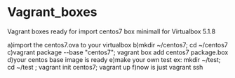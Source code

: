 # Vagrant_boxes
Vagrant boxes ready for import
centos7 box minimall for Virtualbox 5.1.8 

a)import the centos7.ova to your virtualbox 
b)mkdir ~/centos7; cd ~/centos7 
c)vagrant package --base "centos7"; vagrant box add centos7 package.box 
d)your centos base image is ready 
e)make your own test ex: mkdir ~/test; cd ~/test ; vagrant init centos7; vagrant up 
f)now is just vagrant ssh 
